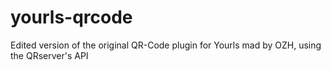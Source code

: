 # yourls-qrcode
Edited version of the original QR-Code plugin for Yourls mad by OZH, using the QRserver's API
